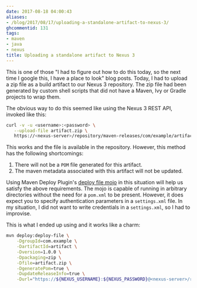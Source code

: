 ```yaml
---
date: 2017-08-18 04:00:43
aliases:
- /blog/2017/08/17/uploading-a-standalone-artifact-to-nexus-3/
ghcommentid: 131
tags:
- maven
- java
- nexus
title: Uploading a standalone artifact to Nexus 3
---
```


This is one of those "I had to figure out how to do this today, so the next time I google this, I have a place to look" blog posts.
Today, I had to upload a zip file as a build artifact to our Nexus 3 repository. The zip file had been generated by custom shell scripts that did not have a Maven, Ivy or Gradle projects to wrap them.

The obvious way to do this seemed like using the Nexus 3 REST API, invoked like this:

```bash
curl -v -u <username>:<password> \
   --upload-file artifact.zip \
   https://<nexus-server>/repository/maven-releases/com/example/artifact/1.0.0/artifact-1.0.0.zip
```

This works and the file is available in the repository. However, this method has the following shortcomings:

1. There will not be a `POM` file generated for this artifact.
1. The maven metadata associated with this artifact will not be updated.

Using Maven Deploy Plugin's [deploy file mojo](http://maven.apache.org/plugins/maven-deploy-plugin/deploy-file-mojo.html) in this situation will help us satisfy the above requirements. The mojo is capable of running in arbitrary directories without the need for a `pom.xml` to be present. However, it does expect you to specify authentication parameters in a `settings.xml` file. In my situation, I did not want to write credentials in a `settings.xml`, so I had to improvise.

This is what I ended up using and it works like a charm:

```bash
mvn deploy:deploy-file \
    -DgroupId=com.example \
    -DartifactId=artifact \
    -Dversion=1.0.0 \
    -Dpackaging=zip \
    -Dfile=artifact.zip \
    -DgeneratePom=true \
    -DupdateReleaseInfo=true \
    -Durl="https://${NEXUS_USERNAME}:${NEXUS_PASSWORD}@<nexus-server>/repository/maven-releases/"
```
